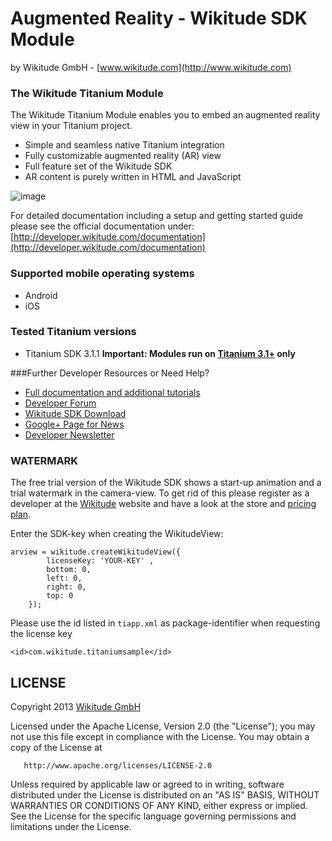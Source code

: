 # Augmented Reality - Wikitude SDK Module
by Wikitude GmbH - [www.wikitude.com](http://www.wikitude.com)


### The Wikitude Titanium Module 


The Wikitude Titanium Module enables you to embed an augmented reality view in your Titanium project. 

* Simple and seamless native Titanium integration
* Fully customizable augmented reality (AR) view
* Full feature set of the Wikitude SDK
* AR content is purely written in HTML and JavaScript

![image](http://www.wikitude.com/wp-content/uploads/2012/12/Module_Titanium.png)

For detailed documentation including a setup and getting started guide  please see the official documentation under: [http://developer.wikitude.com/documentation](http://developer.wikitude.com/documentation)


### Supported mobile operating systems
* Android 
* iOS


### Tested Titanium versions
* Titanium SDK 3.1.1
**Important: Modules run on [Titanium 3.1+](http://www.appcelerator.com/platform/titanium-platform) only**


###Further Developer Resources or Need Help?
* [Full documentation and additional tutorials](http://developer.wikitude.com/documentation)
* [Developer Forum](http://developer.wikitude.com/developer-forum)
* [Wikitude SDK Download](http://developer.wikitude.com/download)
* [Google+ Page for News](https://plus.google.com/u/0/103004921345651739447/posts)
* [Developer Newsletter](http://www.wikitude.com/developer/newsletter)


### WATERMARK

The free trial version of the Wikitude SDK shows a start-up animation and a trial watermark in the camera-view. To get rid of this please register as a developer at the [Wikitude](www.wikitude.com) website and have a look at the store and [pricing plan](http://www.wikitude.com/products/wikitude-sdk/pricing/).

Enter the SDK-key when creating the WikitudeView:

	arview = wikitude.createWikitudeView({
			licenseKey: 'YOUR-KEY' , 
			bottom: 0,
			left: 0,
			right: 0,
			top: 0
		});
		
Please use the id listed in `tiapp.xml` as package-identifier when requesting the license key

	<id>com.wikitude.titaniumsample</id>

## LICENSE

   Copyright 2013 [Wikitude GmbH](http://www.wikitude.com)

   Licensed under the Apache License, Version 2.0 (the "License");
   you may not use this file except in compliance with the License.
   You may obtain a copy of the License at

       http://www.apache.org/licenses/LICENSE-2.0

   Unless required by applicable law or agreed to in writing, software
   distributed under the License is distributed on an "AS IS" BASIS,
   WITHOUT WARRANTIES OR CONDITIONS OF ANY KIND, either express or implied.
   See the License for the specific language governing permissions and
   limitations under the License.
   

